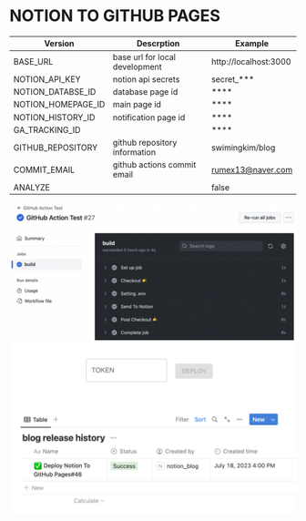 # NOTION TO GITHUB PAGES

|      Version      | Descrption | Example |
|------------------ | ---------- | ----------- |
| BASE_URL | base url for local development | http://localhost:3000 |
| NOTION_API_KEY | notion api secrets | secret_*** |
| NOTION_DATABSE_ID | database page id | **** |
| NOTION_HOMEPAGE_ID | main page id | **** |
| NOTION_HISTORY_ID | notification page id | **** |
| GA_TRACKING_ID |  | **** |
| GITHUB_REPOSITORY | github repository information | swimingkim/blog |
| COMMIT_EMAIL | github actions commit email | rumex13@naver.com |
| ANALYZE |  | false |

![Alt github_action_example](readme/github_action_example.png)
![Alt notion_deploy_and_notification](readme/notion_deploy_and_notification.png)
